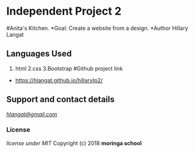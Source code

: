 # Independent Project 2
#Anita's Kitchen.
*Goal: Create a website from a design.
*Author Hillary Langat

## Languages Used
1. html
2.css
3.Bootstrap
#Github project link
* https://hlangat.github.io/hillaryIp2/


## Support and contact details
*hlangat@gmail.com*

### License
*license under MIT*
Copyright (c) 2018 **moringa school**
  

